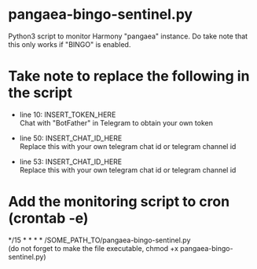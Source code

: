 # pangaea-bingo-sentinel.py
Python3 script to monitor Harmony "pangaea" instance. Do take note that this only works if "BINGO" is enabled.


# Take note to replace the following in the script
* line 10: INSERT_TOKEN_HERE\
  Chat with "BotFather" in Telegram to obtain your own token

* line 50: INSERT_CHAT_ID_HERE\
  Replace this with your own telegram chat id or telegram channel id

* line 53: INSERT_CHAT_ID_HERE\
  Replace this with your own telegram chat id or telegram channel id

# Add the monitoring script to cron (crontab -e)
*/15 * * * * /SOME_PATH_TO/pangaea-bingo-sentinel.py\
  (do not forget to make the file executable, chmod +x pangaea-bingo-sentinel.py)

